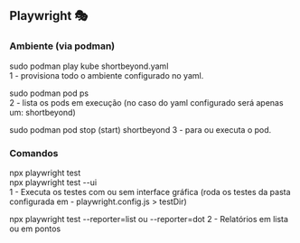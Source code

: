 ## Playwright 🎭

### Ambiente (via podman)

sudo podman play kube shortbeyond.yaml  
1 - provisiona todo o ambiente configurado no yaml.  

sudo podman pod ps  
2 - lista os pods em execução (no caso do yaml configurado será apenas um: shortbeyond)

sudo podman pod stop (start) shortbeyond
3 - para ou executa o pod.


### Comandos
npx playwright test  
npx playwright test --ui  
1 - Executa os testes com ou sem interface gráfica (roda os testes da pasta configurada em - playwright.config.js > testDir)  


npx playwright test --reporter=list ou --reporter=dot
2 - Relatórios em lista ou em pontos

